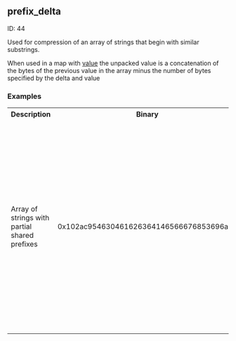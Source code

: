 ## prefix_delta

ID: 44

Used for compression of an array of strings that begin with similar substrings.

When used in a map with [value](./value.md) the unpacked value is a concatenation of the bytes of the previous value in the array minus the number of bytes specified by the delta and value

### Examples

<table><tr><th>Description</th><th>Binary</th><th>S-expression</th><th>Unpacked</th></tr><tr><td>Array of strings with partial shared prefixes</td><td>0x102ac954630461626364146566676853696a6b</td><td>(<br>&nbsp;&nbsp;&nbsp;(<a href="./type_array.md">type_array</a> <br>&nbsp;&nbsp;&nbsp;&nbsp;&nbsp;&nbsp;(<a href="./type_map.md">type_map</a> <br>&nbsp;&nbsp;&nbsp;&nbsp;&nbsp;&nbsp;&nbsp;&nbsp;&nbsp;<a href="./prefix_delta.md">prefix_delta</a> <br>&nbsp;&nbsp;&nbsp;&nbsp;&nbsp;&nbsp;&nbsp;&nbsp;&nbsp;<a href="./value.md">value</a> <br>&nbsp;&nbsp;&nbsp;&nbsp;&nbsp;&nbsp;&nbsp;&nbsp;&nbsp;<a href="./parse_varint.md">parse_varint</a> <br>&nbsp;&nbsp;&nbsp;&nbsp;&nbsp;&nbsp;&nbsp;&nbsp;&nbsp;<a href="./parse_text.md">parse_text</a><br>&nbsp;&nbsp;&nbsp;&nbsp;&nbsp;&nbsp;)<br>&nbsp;&nbsp;&nbsp;) <br>&nbsp;&nbsp;&nbsp;(array <br>&nbsp;&nbsp;&nbsp;&nbsp;&nbsp;&nbsp;(map <br>&nbsp;&nbsp;&nbsp;&nbsp;&nbsp;&nbsp;&nbsp;&nbsp;&nbsp;0 <br>&nbsp;&nbsp;&nbsp;&nbsp;&nbsp;&nbsp;&nbsp;&nbsp;&nbsp;0x61626364<br>&nbsp;&nbsp;&nbsp;&nbsp;&nbsp;&nbsp;) <br>&nbsp;&nbsp;&nbsp;&nbsp;&nbsp;&nbsp;(map <br>&nbsp;&nbsp;&nbsp;&nbsp;&nbsp;&nbsp;&nbsp;&nbsp;&nbsp;1 <br>&nbsp;&nbsp;&nbsp;&nbsp;&nbsp;&nbsp;&nbsp;&nbsp;&nbsp;0x65666768<br>&nbsp;&nbsp;&nbsp;&nbsp;&nbsp;&nbsp;) <br>&nbsp;&nbsp;&nbsp;&nbsp;&nbsp;&nbsp;(map <br>&nbsp;&nbsp;&nbsp;&nbsp;&nbsp;&nbsp;&nbsp;&nbsp;&nbsp;5 <br>&nbsp;&nbsp;&nbsp;&nbsp;&nbsp;&nbsp;&nbsp;&nbsp;&nbsp;0x696a6b<br>&nbsp;&nbsp;&nbsp;&nbsp;&nbsp;&nbsp;)<br>&nbsp;&nbsp;&nbsp;)<br>)</td><td><pre>[
  "abcd",
  "abcefgh",
  "abijk"
]</pre></td></table>
